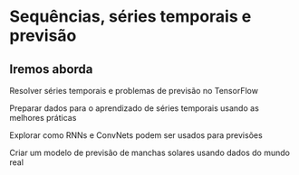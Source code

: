 # Sequências, séries temporais e previsão

## Iremos aborda

Resolver séries temporais e problemas de previsão no TensorFlow

Preparar dados para o aprendizado de séries temporais usando as melhores práticas

Explorar como RNNs e ConvNets podem ser usados para previsões

Criar um modelo de previsão de manchas solares usando dados do mundo real
